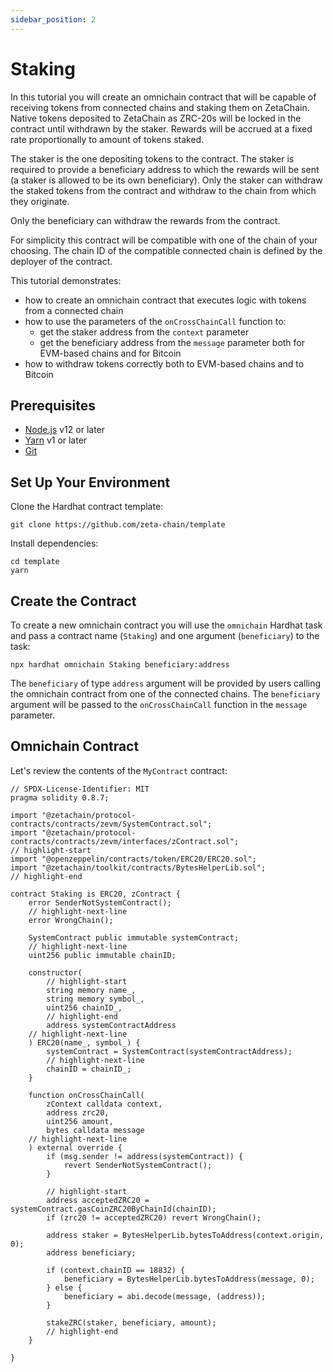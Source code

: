 ```yaml
---
sidebar_position: 2
---
```


# Staking

In this tutorial you will create an omnichain contract that will be capable of
receiving tokens from connected chains and staking them on ZetaChain. Native
tokens deposited to ZetaChain as ZRC-20s will be locked in the contract until
withdrawn by the staker. Rewards will be accrued at a fixed rate proportionally
to amount of tokens staked.

The staker is the one depositing tokens to the contract. The staker is required
to provide a beneficiary address to which the rewards will be sent (a staker is
allowed to be its own beneficiary). Only the staker can withdraw the staked
tokens from the contract and withdraw to the chain from which they originate.

Only the beneficiary can withdraw the rewards from the contract.

For simplicity this contract will be compatible with one of the chain of your
choosing. The chain ID of the compatible connected chain is defined by the
deployer of the contract.

This tutorial demonstrates:

- how to create an omnichain contract that executes logic with tokens from a
  connected chain
- how to use the parameters of the `onCrossChainCall` function to:
  - get the staker address from the `context` parameter
  - get the beneficiary address from the `message` parameter both for EVM-based
    chains and for Bitcoin
- how to withdraw tokens correctly both to EVM-based chains and to Bitcoin

## Prerequisites

- [Node.js](https://nodejs.org/en/) v12 or later
- [Yarn](https://yarnpkg.com/) v1 or later
- [Git](https://git-scm.com/)

## Set Up Your Environment

Clone the Hardhat contract template:

```
git clone https://github.com/zeta-chain/template
```

Install dependencies:

```
cd template
yarn
```

## Create the Contract

To create a new omnichain contract you will use the `omnichain` Hardhat task and
pass a contract name (`Staking`) and one argument (`beneficiary`) to the task:

```
npx hardhat omnichain Staking beneficiary:address
```

The `beneficiary` of type `address` argument will be provided by users calling
the omnichain contract from one of the connected chains. The `beneficiary`
argument will be passed to the `onCrossChainCall` function in the `message`
parameter.

## Omnichain Contract

Let's review the contents of the `MyContract` contract:

```solidity title="contracts/Staking.sol"
// SPDX-License-Identifier: MIT
pragma solidity 0.8.7;

import "@zetachain/protocol-contracts/contracts/zevm/SystemContract.sol";
import "@zetachain/protocol-contracts/contracts/zevm/interfaces/zContract.sol";
// highlight-start
import "@openzeppelin/contracts/token/ERC20/ERC20.sol";
import "@zetachain/toolkit/contracts/BytesHelperLib.sol";
// highlight-end

contract Staking is ERC20, zContract {
    error SenderNotSystemContract();
    // highlight-next-line
    error WrongChain();

    SystemContract public immutable systemContract;
    // highlight-next-line
    uint256 public immutable chainID;

    constructor(
        // highlight-start
        string memory name_,
        string memory symbol_,
        uint256 chainID_,
        // highlight-end
        address systemContractAddress
    // highlight-next-line
    ) ERC20(name_, symbol_) {
        systemContract = SystemContract(systemContractAddress);
        // highlight-next-line
        chainID = chainID_;
    }

    function onCrossChainCall(
        zContext calldata context,
        address zrc20,
        uint256 amount,
        bytes calldata message
    // highlight-next-line
    ) external override {
        if (msg.sender != address(systemContract)) {
            revert SenderNotSystemContract();
        }

        // highlight-start
        address acceptedZRC20 = systemContract.gasCoinZRC20ByChainId(chainID);
        if (zrc20 != acceptedZRC20) revert WrongChain();

        address staker = BytesHelperLib.bytesToAddress(context.origin, 0);
        address beneficiary;

        if (context.chainID == 18832) {
            beneficiary = BytesHelperLib.bytesToAddress(message, 0);
        } else {
            beneficiary = abi.decode(message, (address));
        }

        stakeZRC(staker, beneficiary, amount);
        // highlight-end
    }

}
```
